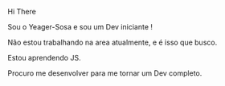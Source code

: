 Hi There

Sou o Yeager-Sosa e sou um Dev iniciante !

Não estou trabalhando na area atualmente, e é isso que busco.

Estou aprendendo JS.

Procuro me desenvolver para me tornar um Dev completo.


